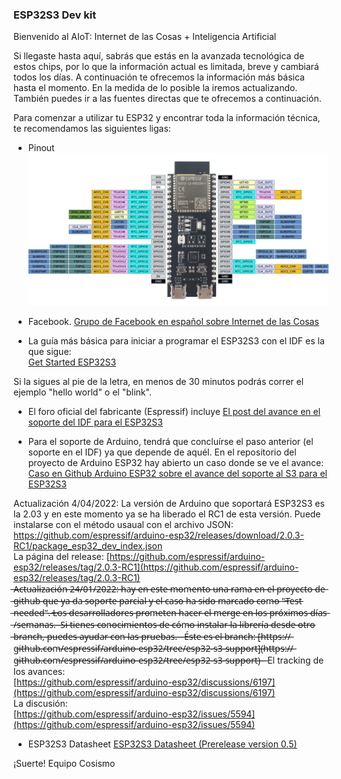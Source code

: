 ### ESP32S3 Dev kit

Bienvenido al AIoT: Internet de las Cosas + Inteligencia Artificial

Si llegaste hasta aquí, sabrás que estás en la avanzada tecnológica de estos chips, por lo que la información actual es limitada, breve y cambiará todos los días.
A continuación te ofrecemos la información más básica hasta el momento. En la medida de lo posible la iremos actualizando.  También puedes ir a las fuentes directas que te ofrecemos a continuación.

Para comenzar a utilizar tu ESP32 y encontrar toda la información técnica, te recomendamos las siguientes ligas:

* Pinout   
![esp32s3 pinout](https://raw.githubusercontent.com/cosismo/esp32-s3/gh-pages/esp32s3%20pinout.jpeg)

* Facebook.
[Grupo de Facebook en español sobre Internet de las Cosas](https://www.facebook.com/groups/724628401049648/)

* La guía más básica para iniciar a programar el ESP32S3 con el IDF es la que sigue:  
[Get Started ESP32S3](https://docs.espressif.com/projects/esp-idf/en/latest/esp32s3/get-started/index.html)

Si la sigues al pie de la letra, en menos de 30 minutos podrás correr el ejemplo "hello world" o el "blink".

* El foro oficial del fabricante (Espressif) incluye
[El post del avance en el soporte del IDF para el ESP32S3 ](https://www.esp32.com/viewtopic.php?t=21906)

* Para el soporte de Arduino, tendrá que concluírse el paso anterior (el soporte en el IDF) ya que depende de aquél.
 En el repositorio del proyecto de Arduino ESP32 hay abierto un caso donde se ve el avance:  
[Caso en Github Arduino ESP32 sobre el avance del soporte al S3 para el ESP32S3 ](https://github.com/espressif/arduino-esp32/issues/5594)  

Actualización 4/04/2022: La versión de Arduino que soportará ESP32S3 es la 2.03 y en este momento ya se ha liberado el RC1 de esta versión.
Puede instalarse con el método usaual con el archivo JSON:  
https://github.com/espressif/arduino-esp32/releases/download/2.0.3-RC1/package_esp32_dev_index.json  
La página del release:
[https://github.com/espressif/arduino-esp32/releases/tag/2.0.3-RC1](https://github.com/espressif/arduino-esp32/releases/tag/2.0.3-RC1)  
 ̶A̶c̶t̶u̶a̶l̶i̶z̶a̶c̶i̶ó̶n̶ ̶2̶4̶/̶0̶1̶/̶2̶0̶2̶2̶:̶ ̶h̶a̶y̶ ̶e̶n̶ ̶e̶s̶t̶e̶ ̶m̶o̶m̶e̶n̶t̶o̶ ̶u̶n̶a̶ ̶r̶a̶m̶a̶ ̶e̶n̶ ̶e̶l̶ ̶p̶r̶o̶y̶e̶c̶t̶o̶ ̶d̶e̶ ̶g̶i̶t̶h̶u̶b̶ ̶q̶u̶e̶ ̶y̶a̶ ̶d̶a̶ ̶s̶o̶p̶o̶r̶t̶e̶ ̶p̶a̶r̶c̶i̶a̶l̶ ̶y̶ ̶e̶l̶ ̶c̶a̶s̶o̶ ̶h̶a̶ ̶s̶i̶d̶o̶ ̶m̶a̶r̶c̶a̶d̶o̶ ̶c̶o̶m̶o̶ ̶"̶T̶e̶s̶t̶ ̶n̶e̶e̶d̶e̶d̶"̶.̶ ̶L̶o̶s̶ ̶d̶e̶s̶a̶r̶r̶o̶l̶l̶a̶d̶o̶r̶e̶s̶ ̶p̶r̶o̶m̶e̶t̶e̶n̶ ̶h̶a̶c̶e̶r̶ ̶e̶l̶ ̶m̶e̶r̶g̶e̶ ̶e̶n̶ ̶l̶o̶s̶ ̶p̶r̶ó̶x̶i̶m̶o̶s̶ ̶d̶í̶a̶s̶ ̶/̶s̶e̶m̶a̶n̶a̶s̶.̶ ̶
̶S̶i̶ ̶t̶i̶e̶n̶e̶s̶ ̶c̶o̶n̶o̶c̶i̶m̶i̶e̶n̶t̶o̶s̶ ̶d̶e̶ ̶c̶ó̶m̶o̶ ̶i̶n̶s̶t̶a̶l̶a̶r̶ ̶l̶a̶ ̶l̶i̶b̶r̶e̶r̶í̶a̶ ̶d̶e̶s̶d̶e̶ ̶o̶t̶r̶o̶ ̶b̶r̶a̶n̶c̶h̶,̶ ̶p̶u̶e̶d̶e̶s̶ ̶a̶y̶u̶d̶a̶r̶ ̶c̶o̶n̶ ̶l̶a̶s̶ ̶p̶r̶u̶e̶b̶a̶s̶.̶ ̶ ̶
̶É̶s̶t̶e̶ ̶e̶s̶ ̶e̶l̶ ̶b̶r̶a̶n̶c̶h̶:̶
̶[̶h̶t̶t̶p̶s̶:̶/̶/̶g̶i̶t̶h̶u̶b̶.̶c̶o̶m̶/̶e̶s̶p̶r̶e̶s̶s̶i̶f̶/̶a̶r̶d̶u̶i̶n̶o̶-̶e̶s̶p̶3̶2̶/̶t̶r̶e̶e̶/̶e̶s̶p̶3̶2̶-̶s̶3̶-̶s̶u̶p̶p̶o̶r̶t̶]̶(̶h̶t̶t̶p̶s̶:̶/̶/̶g̶i̶t̶h̶u̶b̶.̶c̶o̶m̶/̶e̶s̶p̶r̶e̶s̶s̶i̶f̶/̶a̶r̶d̶u̶i̶n̶o̶-̶e̶s̶p̶3̶2̶/̶t̶r̶e̶e̶/̶e̶s̶p̶3̶2̶-̶s̶3̶-̶s̶u̶p̶p̶o̶r̶t̶)̶ ̶ ̶
El tracking de los avances:  
[https://github.com/espressif/arduino-esp32/discussions/6197](https://github.com/espressif/arduino-esp32/discussions/6197)  
La discusión:  
[https://github.com/espressif/arduino-esp32/issues/5594](https://github.com/espressif/arduino-esp32/issues/5594)  

* ESP32S3 Datasheet 
[ESP32S3 Datasheet (Prerelease version 0.5) ](https://github.com/cosismo/esp32-s3/raw/gh-pages/esp32-s3_datasheet_en.pdf)

¡Suerte!
   Equipo Cosismo




